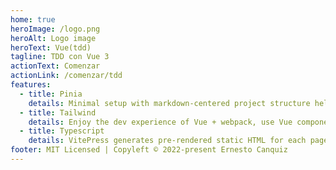 ```yaml
---
home: true
heroImage: /logo.png
heroAlt: Logo image
heroText: Vue(tdd)
tagline: TDD con Vue 3
actionText: Comenzar
actionLink: /comenzar/tdd
features:
  - title: Pinia
    details: Minimal setup with markdown-centered project structure helps you focus on writing.
  - title: Tailwind
    details: Enjoy the dev experience of Vue + webpack, use Vue components in markdown, and develop custom themes with Vue.
  - title: Typescript
    details: VitePress generates pre-rendered static HTML for each page, and runs as an SPA once a page is loaded.
footer: MIT Licensed | Copyleft © 2022-present Ernesto Canquiz
---
```


